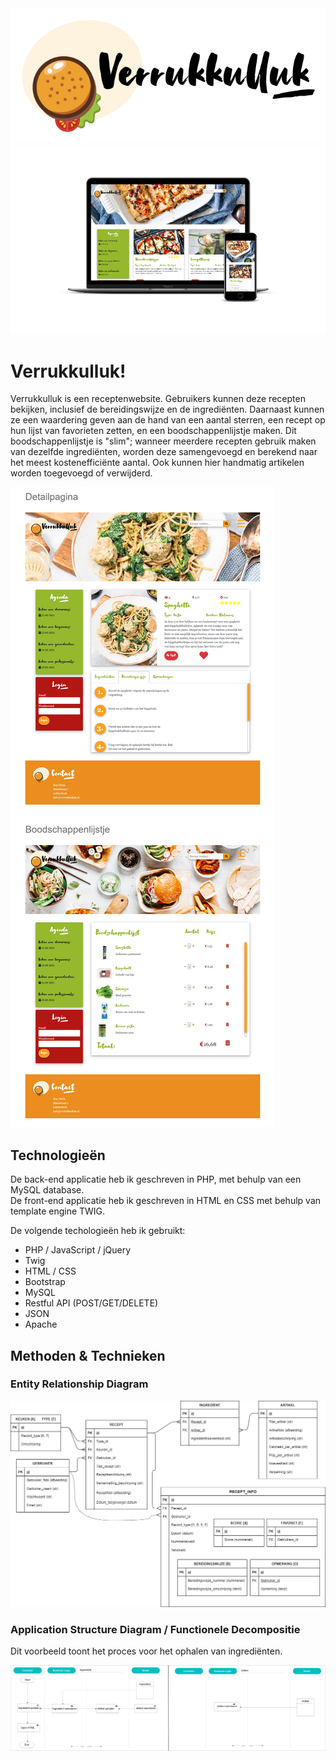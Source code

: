 <img src="assets/img/logo-v2.png"/>

<img src="assets/screenshots/homepage-mockup.png"/>

# Verrukkulluk!
Verrukkulluk is een receptenwebsite. Gebruikers kunnen deze recepten bekijken, inclusief de bereidingswijze en de ingrediënten. Daarnaast kunnen ze een waardering geven aan de hand van een aantal sterren, een recept op hun lijst van favorieten zetten, en een boodschappenlijstje maken. Dit boodschappenlijstje is "slim"; wanneer meerdere recepten gebruik maken van dezelfde ingrediënten, worden deze samengevoegd en berekend naar het meest kostenefficiënte aantal. Ook kunnen hier handmatig artikelen worden toegevoegd of verwijderd.


<img src="assets/screenshots/paginas.png"/>


## Technologieën

De back-end applicatie heb ik geschreven in PHP, met behulp van een MySQL database.  
De front-end applicatie heb ik geschreven in HTML en CSS met behulp van template engine TWIG.

De volgende techologieën heb ik gebruikt:

- PHP / JavaScript / jQuery
- Twig
- HTML / CSS
- Bootstrap
- MySQL
- Restful API (POST/GET/DELETE)
- JSON
- Apache


## Methoden & Technieken

### Entity Relationship Diagram

<img src="assets/screenshots/ERD-Verrukkulluk.png" />



### Application Structure Diagram / Functionele Decompositie

Dit voorbeeld toont het proces voor het ophalen van ingrediënten.

<img src="assets/screenshots/ASD.png" />
